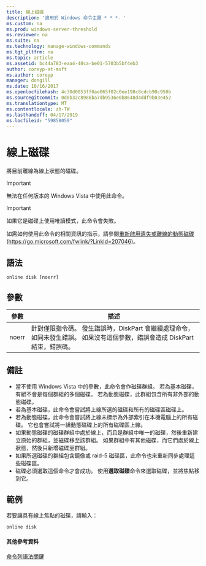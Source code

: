 ```yaml
---
title: 線上磁碟
description: '適用於 Windows 命令主題 * * *- '
ms.custom: na
ms.prod: windows-server-threshold
ms.reviewer: na
ms.suite: na
ms.technology: manage-windows-commands
ms.tgt_pltfrm: na
ms.topic: article
ms.assetid: bc44a783-eaa4-40ca-be01-5703b5bf4eb3
author: coreyp-at-msft
ms.author: coreyp
manager: dongill
ms.date: 10/16/2017
ms.openlocfilehash: 4c30d0853ff0ae065f02c0ee198c8cdcb90c950b
ms.sourcegitcommit: 0d0b32c8986ba7db9536e0b8648d4ddf9b03e452
ms.translationtype: MT
ms.contentlocale: zh-TW
ms.lasthandoff: 04/17/2019
ms.locfileid: "59858059"
---
```

# <a name="online-disk"></a>線上磁碟



將目前離線為線上狀態的磁碟。

> [!IMPORTANT]
> 無法在任何版本的 Windows Vista 中使用此命令。

> [!IMPORTANT]
> 如果它是磁碟上使用唯讀模式，此命令會失敗。

如需如何使用此命令的相關資訊的指示，請參閱[重新啟用遺失或離線的動態磁碟](https://go.microsoft.com/fwlink/?LinkId=207046)(https://go.microsoft.com/fwlink/?LinkId=207046)。

## <a name="syntax"></a>語法

```
online disk [noerr]
```

## <a name="parameters"></a>參數

|參數|描述|
|---------|-----------|
|noerr|針對僅限指令碼。 發生錯誤時，DiskPart 會繼續處理命令，如同未發生錯誤。 如果沒有這個參數，錯誤會造成 DiskPart 結束，錯誤碼。|

## <a name="remarks"></a>備註

-   當不使用 Windows Vista 中的參數，此命令會作磁碟群組。 若為基本磁碟，有絕不會是每個群組的多個磁碟。 若為動態磁碟，此群組包含所有非外部的動態磁碟。
-   若為基本磁碟，此命令會嘗試將上線所選的磁碟和所有的磁碟區磁碟上。
-   若為動態磁碟，此命令會嘗試將上線未標示為外部索引在本機電腦上的所有磁碟。 它也會嘗試將一組動態磁碟上的所有磁碟區上線。
-   如果動態磁碟的磁碟群組中處於線上，而且是群組中唯一的磁碟，然後重新建立原始的群組，並磁碟移至該群組。 如果群組中有其他磁碟，而它們處於線上狀態，然後只新增磁碟至群組。
-   如果所選磁碟的群組包含鏡像或 raid-5 磁碟區，此命令也來重新同步處理這些磁碟區。
-   磁碟必須選取這個命令才會成功。 使用**選取磁碟**命令來選取磁碟，並將焦點移到它。

## <a name="BKMK_examples"></a>範例

若要讓具有線上焦點的磁碟，請輸入：
```
online disk
```

#### <a name="additional-references"></a>其他參考資料

[命令列語法關鍵](command-line-syntax-key.md)

